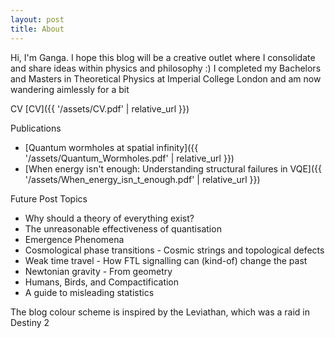 ```yaml
---
layout: post
title: About
---
```


Hi, I'm Ganga. I hope this blog will be a creative outlet where I consolidate and share ideas within physics and philosophy :)
I completed my Bachelors and Masters in Theoretical Physics at Imperial College London and am now wandering aimlessly for a bit

CV
[CV]({{ '/assets/CV.pdf' | relative_url }})

Publications
- [Quantum wormholes at spatial infinity]({{ '/assets/Quantum_Wormholes.pdf' | relative_url }})
- [When energy isn't enough: Understanding structural failures in VQE]({{ '/assets/When_energy_isn_t_enough.pdf' | relative_url }})


Future Post Topics
- Why should a theory of everything exist?
- The unreasonable effectiveness of quantisation
- Emergence Phenomena
- Cosmological phase transitions - Cosmic strings and topological defects
- Weak time travel - How FTL signalling can (kind-of) change the past
- Newtonian gravity - From geometry
- Humans, Birds, and Compactification
- A guide to misleading statistics



The blog colour scheme is inspired by the Leviathan, which was a raid in Destiny 2
